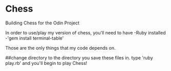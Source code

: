 # Chess
Building Chess for the Odin Project

In order to use/play my version of chess, you'll need to have 
-Ruby installed
-'gem install terminal-table'

Those are the only things that my code depends on.

##change directory to the directory you save these files in.
type 'ruby play.rb' and you'll begin to play Chess!
